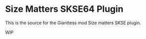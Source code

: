 # Size Matters SKSE64 Plugin

This is the source for the Gianttess mod Size matters SKSE plugin.

WIP
